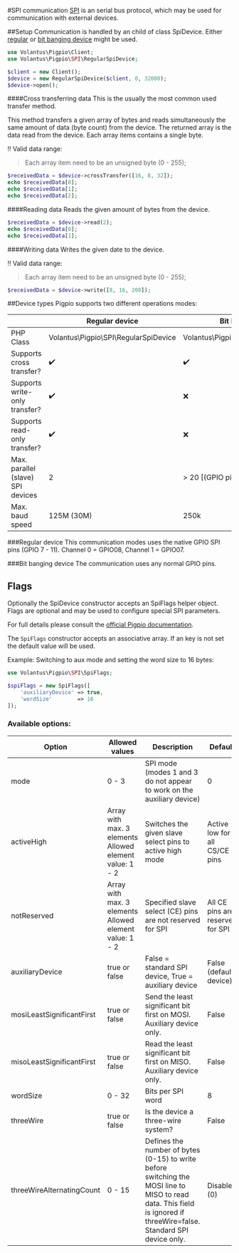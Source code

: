 #SPI communication
[SPI](https://en.wikipedia.org/wiki/Serial_Peripheral_Interface_Bus) is an serial bus protocol, which may be used for communication with external devices. 


##Setup
Communication is handled by an child of class SpiDevice. Either [regular](#regular-device) or [bit banging device](#bit-banging-device) might be used.
````php
use Volantus\Pigpio\Client;
use Volantus\Pigpio\SPI\RegularSpiDevice;

$client = new Client();
$device = new RegularSpiDevice($client, 0, 32000);
$device->open();
````
####Cross transferring data
This is the usually the most common used transfer method.

This method transfers a given array of bytes and reads simultaneously the same amount of data (byte count) from the device.
The returned array is the data read from the device. Each array items contains a single byte.

:bangbang: Valid data range:
> Each array item need to be an unsigned byte (0 - 255);

````php
$receivedData = $device->crossTransfer([16, 8, 32]);
echo $receivedData[0];
echo $receivedData[1];
echo $receivedData[2];
````

####Reading data
Reads the given amount of bytes from the device.

````php
$receivedData = $device->read(2);
echo $receivedData[0];
echo $receivedData[1];
````

####Writing data
Writes the given date to the device.

:bangbang: Valid data range:
> Each array item need to be an unsigned byte (0 - 255);

````php
$receivedData = $device->write([8, 16, 200]);
````

##Device types
Pigpio supports two different operations modes:

|                                   | Regular device                       | Bit banging device                      |
|-----------------------------------|--------------------------------------|-----------------------------------------|
| PHP Class                         | Volantus\Pigpio\SPI\RegularSpiDevice | Volantus\Pigpio\SPI\BitBangingSpiDevice |
| Supports cross transfer?          | :heavy_check_mark:                   | :heavy_check_mark:                      |
| Supports write-only transfer?     | :heavy_check_mark:                   | :x:                                     |
| Supports read-only transfer?      | :heavy_check_mark:                   | :x:                                     |
| Max. parallel (slave) SPI devices | 2                                    | > 20 [(GPIO pin count) - 3]             |
| Max. baud speed                   | 125M (30M)                           | 250k                                    |

###Regular device
This communication modes uses the native GPIO SPI pins (GPIO 7 - 11).
Channel 0 = GPIO08, Channel 1 = GPIO07.

###Bit banging device
The communication uses any normal GPIO pins.
 
## Flags
Optionally the SpiDevice constructor accepts an SpiFlags helper object. 
Flags are optional and may be used to configure special SPI parameters.

For full details please consult the [official Pigpio documentation](http://abyz.me.uk/rpi/pigpio/cif.html#spiOpen).

The `SpiFlags` constructor accepts an associative array. If an key is not set the default value will be used.

Example: Switching to aux mode and setting the word size to 16 bytes:
````php
use Volantus\Pigpio\SPI\SpiFlags;

$spiFlags = new SpiFlags([
    'auxiliaryDevice' => true,
    'wordSize'        => 16
]);
````

### Available options:
| Option                    | Allowed values                                           | Description                                                                                                                                                          | Default                          |
|---------------------------|----------------------------------------------------------|----------------------------------------------------------------------------------------------------------------------------------------------------------------------|----------------------------------|
| mode                      | 0 - 3                                                    | SPI mode (modes 1 and 3 do not appear to work on the auxiliary device)                                                                                               | 0                                |
| activeHigh                | Array with max. 3 elements Allowed element value: 1 - 2  | Switches the given slave select pins to active high mode                                                                                                             | Active low for all CS/CE pins    |
| notReserved               | Array with max. 3 elements Allowed element value: 1 - 2  | Specified slave select (CE) pins are not reserved for SPI                                                                                                            | All CE pins are reserved for SPI |
| auxiliaryDevice           | true or false                                            | False = standard SPI device, True = auxiliary device                                                                                                                 | False (default device)           |
| mosiLeastSignificantFirst | true or false                                            | Send the least significant bit first on MOSI. Auxiliary device only.                                                                                                 | False                            |
| misoLeastSignificantFirst | true or false                                            | Read the least significant bit first on MISO. Auxiliary device only.                                                                                                 | False                            |
| wordSize                  | 0 - 32                                                   | Bits per SPI word                                                                                                                                                    | 8                                |
| threeWire                 | true or false                                            | Is the device a three-wire system?                                                                                                                                   | False                            |
| threeWireAlternatingCount | 0 - 15                                                   | Defines the number of bytes (0-15) to write before switching the MOSI line to MISO to read data. This field is ignored if threeWire=false. Standard SPI device only. | Disabled (0)                     |